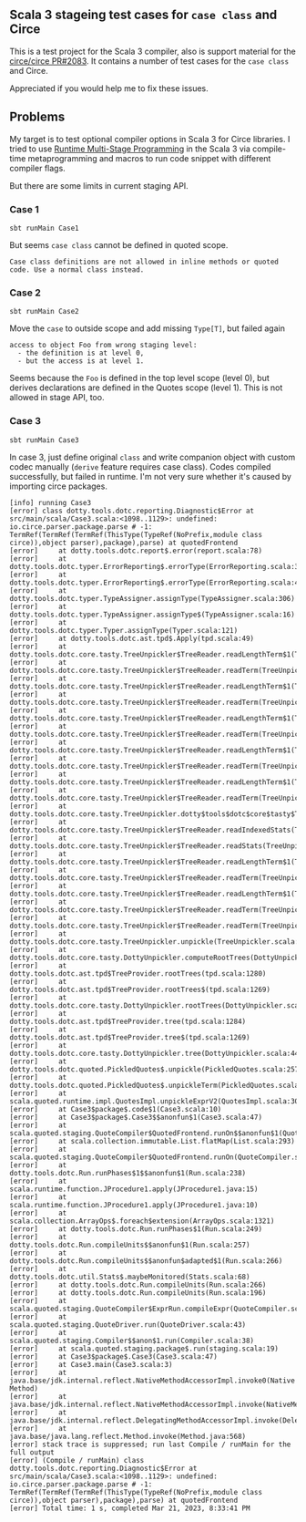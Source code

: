 ## Scala 3 stageing test cases for `case class` and Circe

This is a test project for the Scala 3 compiler, also is support material for
the [circe/circe PR#2083](https://github.com/circe/circe/pull/2083). It contains
a number of test cases for the `case class` and Circe.

Appreciated if you would help me to fix these issues.

## Problems

My target is to test optional compiler options in Scala 3 for Circe libraries. I
tried to use
[Runtime Multi-Stage Programming](https://docs.scala-lang.org/scala3/reference/metaprogramming/staging.html)
in the Scala 3 via compile-time metaprogramming and macros to run code snippet
with different compiler flags.

But there are some limits in current staging API.

### Case 1

```
sbt runMain Case1
```

But seems `case class` cannot be defined in quoted scope.

    Case class definitions are not allowed in inline methods or quoted code. Use a normal class instead.

### Case 2

```
sbt runMain Case2
```

Move the `case` to outside scope and add missing `Type[T]`, but failed again

    access to object Foo from wrong staging level:
      - the definition is at level 0,
      - but the access is at level 1.

Seems because the `Foo` is defined in the top level scope (level 0), but derives
declarations are defined in the Quotes scope (level 1). This is not allowed in
stage API, too.

### Case 3

```
sbt runMain Case3
```

In case 3, just define original `class` and write companion object with custom
codec manually (`derive` feature requires case class). Codes compiled
successfully, but failed in runtime. I'm not very sure whether it's caused by
importing circe packages.

```
[info] running Case3
[error] class dotty.tools.dotc.reporting.Diagnostic$Error at src/main/scala/Case3.scala:<1098..1129>: undefined: io.circe.parser.package.parse # -1: TermRef(TermRef(TermRef(ThisType(TypeRef(NoPrefix,module class circe)),object parser),package),parse) at quotedFrontend
[error] 	at dotty.tools.dotc.report$.error(report.scala:78)
[error] 	at dotty.tools.dotc.typer.ErrorReporting$.errorType(ErrorReporting.scala:36)
[error] 	at dotty.tools.dotc.typer.ErrorReporting$.errorType(ErrorReporting.scala:41)
[error] 	at dotty.tools.dotc.typer.TypeAssigner.assignType(TypeAssigner.scala:306)
[error] 	at dotty.tools.dotc.typer.TypeAssigner.assignType$(TypeAssigner.scala:16)
[error] 	at dotty.tools.dotc.typer.Typer.assignType(Typer.scala:121)
[error] 	at dotty.tools.dotc.ast.tpd$.Apply(tpd.scala:49)
[error] 	at dotty.tools.dotc.core.tasty.TreeUnpickler$TreeReader.readLengthTerm$1(TreeUnpickler.scala:1236)
[error] 	at dotty.tools.dotc.core.tasty.TreeUnpickler$TreeReader.readTerm(TreeUnpickler.scala:1394)
[error] 	at dotty.tools.dotc.core.tasty.TreeUnpickler$TreeReader.readLengthTerm$1(TreeUnpickler.scala:1297)
[error] 	at dotty.tools.dotc.core.tasty.TreeUnpickler$TreeReader.readTerm(TreeUnpickler.scala:1394)
[error] 	at dotty.tools.dotc.core.tasty.TreeUnpickler$TreeReader.readLengthTerm$1(TreeUnpickler.scala:1238)
[error] 	at dotty.tools.dotc.core.tasty.TreeUnpickler$TreeReader.readTerm(TreeUnpickler.scala:1394)
[error] 	at dotty.tools.dotc.core.tasty.TreeUnpickler$TreeReader.readLengthTerm$1(TreeUnpickler.scala:1233)
[error] 	at dotty.tools.dotc.core.tasty.TreeUnpickler$TreeReader.readTerm(TreeUnpickler.scala:1394)
[error] 	at dotty.tools.dotc.core.tasty.TreeUnpickler$TreeReader.readLengthTerm$1(TreeUnpickler.scala:1282)
[error] 	at dotty.tools.dotc.core.tasty.TreeUnpickler$TreeReader.readTerm(TreeUnpickler.scala:1394)
[error] 	at dotty.tools.dotc.core.tasty.TreeUnpickler.dotty$tools$dotc$core$tasty$TreeUnpickler$TreeReader$$_$_$$anonfun$26(TreeUnpickler.scala:1249)
[error] 	at dotty.tools.dotc.core.tasty.TreeUnpickler$TreeReader.readIndexedStats(TreeUnpickler.scala:1095)
[error] 	at dotty.tools.dotc.core.tasty.TreeUnpickler$TreeReader.readStats(TreeUnpickler.scala:1099)
[error] 	at dotty.tools.dotc.core.tasty.TreeUnpickler$TreeReader.readLengthTerm$1(TreeUnpickler.scala:1249)
[error] 	at dotty.tools.dotc.core.tasty.TreeUnpickler$TreeReader.readTerm(TreeUnpickler.scala:1394)
[error] 	at dotty.tools.dotc.core.tasty.TreeUnpickler$TreeReader.readLengthTerm$1(TreeUnpickler.scala:1259)
[error] 	at dotty.tools.dotc.core.tasty.TreeUnpickler$TreeReader.readTerm(TreeUnpickler.scala:1394)
[error] 	at dotty.tools.dotc.core.tasty.TreeUnpickler$TreeReader.readTerm(TreeUnpickler.scala:1117)
[error] 	at dotty.tools.dotc.core.tasty.TreeUnpickler.unpickle(TreeUnpickler.scala:113)
[error] 	at dotty.tools.dotc.core.tasty.DottyUnpickler.computeRootTrees(DottyUnpickler.scala:62)
[error] 	at dotty.tools.dotc.ast.tpd$TreeProvider.rootTrees(tpd.scala:1280)
[error] 	at dotty.tools.dotc.ast.tpd$TreeProvider.rootTrees$(tpd.scala:1269)
[error] 	at dotty.tools.dotc.core.tasty.DottyUnpickler.rootTrees(DottyUnpickler.scala:44)
[error] 	at dotty.tools.dotc.ast.tpd$TreeProvider.tree(tpd.scala:1284)
[error] 	at dotty.tools.dotc.ast.tpd$TreeProvider.tree$(tpd.scala:1269)
[error] 	at dotty.tools.dotc.core.tasty.DottyUnpickler.tree(DottyUnpickler.scala:44)
[error] 	at dotty.tools.dotc.quoted.PickledQuotes$.unpickle(PickledQuotes.scala:257)
[error] 	at dotty.tools.dotc.quoted.PickledQuotes$.unpickleTerm(PickledQuotes.scala:83)
[error] 	at scala.quoted.runtime.impl.QuotesImpl.unpickleExprV2(QuotesImpl.scala:3044)
[error] 	at Case3$package$.code$1(Case3.scala:10)
[error] 	at Case3$package$.Case3$$anonfun$1(Case3.scala:47)
[error] 	at scala.quoted.staging.QuoteCompiler$QuotedFrontend.runOn$$anonfun$1(QuoteCompiler.scala:83)
[error] 	at scala.collection.immutable.List.flatMap(List.scala:293)
[error] 	at scala.quoted.staging.QuoteCompiler$QuotedFrontend.runOn(QuoteCompiler.scala:98)
[error] 	at dotty.tools.dotc.Run.runPhases$1$$anonfun$1(Run.scala:238)
[error] 	at scala.runtime.function.JProcedure1.apply(JProcedure1.java:15)
[error] 	at scala.runtime.function.JProcedure1.apply(JProcedure1.java:10)
[error] 	at scala.collection.ArrayOps$.foreach$extension(ArrayOps.scala:1321)
[error] 	at dotty.tools.dotc.Run.runPhases$1(Run.scala:249)
[error] 	at dotty.tools.dotc.Run.compileUnits$$anonfun$1(Run.scala:257)
[error] 	at dotty.tools.dotc.Run.compileUnits$$anonfun$adapted$1(Run.scala:266)
[error] 	at dotty.tools.dotc.util.Stats$.maybeMonitored(Stats.scala:68)
[error] 	at dotty.tools.dotc.Run.compileUnits(Run.scala:266)
[error] 	at dotty.tools.dotc.Run.compileUnits(Run.scala:196)
[error] 	at scala.quoted.staging.QuoteCompiler$ExprRun.compileExpr(QuoteCompiler.scala:118)
[error] 	at scala.quoted.staging.QuoteDriver.run(QuoteDriver.scala:43)
[error] 	at scala.quoted.staging.Compiler$$anon$1.run(Compiler.scala:38)
[error] 	at scala.quoted.staging.package$.run(staging.scala:19)
[error] 	at Case3$package$.Case3(Case3.scala:47)
[error] 	at Case3.main(Case3.scala:3)
[error] 	at java.base/jdk.internal.reflect.NativeMethodAccessorImpl.invoke0(Native Method)
[error] 	at java.base/jdk.internal.reflect.NativeMethodAccessorImpl.invoke(NativeMethodAccessorImpl.java:77)
[error] 	at java.base/jdk.internal.reflect.DelegatingMethodAccessorImpl.invoke(DelegatingMethodAccessorImpl.java:43)
[error] 	at java.base/java.lang.reflect.Method.invoke(Method.java:568)
[error] stack trace is suppressed; run last Compile / runMain for the full output
[error] (Compile / runMain) class dotty.tools.dotc.reporting.Diagnostic$Error at src/main/scala/Case3.scala:<1098..1129>: undefined: io.circe.parser.package.parse # -1: TermRef(TermRef(TermRef(ThisType(TypeRef(NoPrefix,module class circe)),object parser),package),parse) at quotedFrontend
[error] Total time: 1 s, completed Mar 21, 2023, 8:33:41 PM
```
